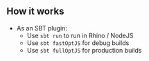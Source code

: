 ## How it works

* As an SBT plugin:
    * Use `sbt run` to run in Rhino / NodeJS
    * Use `sbt fastOptJS` for debug builds
    * Use `sbt fullOptJS` for production builds
